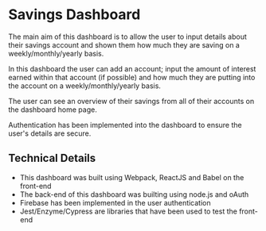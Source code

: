# Savings Dashboard 
The main aim of this dashboard is to allow the user to input details about their savings account and shown them how much they are saving on a weekly/monthly/yearly basis. 

In this dashboard the user can add an account; input the amount of interest earned within that account (if possible) and how much they are putting into the account on a weekly/monthly/yearly basis. 

The user can see an overview of their savings from all of their accounts on the dashboard home page. 

Authentication has been implemented into the dashboard to ensure the user's details are secure. 

## Technical Details 
* This dashboard was built using Webpack, ReactJS and Babel on the front-end
* The back-end of this dashboard was builting using node.js and oAuth 
* Firebase has been implemented in the user authentication 
* Jest/Enzyme/Cypress are libraries that have been used to test the front-end 